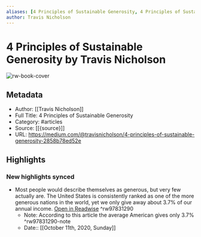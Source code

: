 ```yaml
---
aliases: [4 Principles of Sustainable Generosity, 4 Principles of Sustainable Generosity]
author: Travis Nicholson
---
```

# 4 Principles of Sustainable Generosity by Travis Nicholson

![rw-book-cover](https://readwise-assets.s3.amazonaws.com/static/images/article4.6bc1851654a0.png)

## Metadata
- Author: [[Travis Nicholson]]
- Full Title: 4 Principles of Sustainable Generosity
- Category: #articles
- Source: [[{source}]]
- URL: https://medium.com/@travisnicholson/4-principles-of-sustainable-generosity-2858b78ed52e

## Highlights
### New highlights synced
- Most people would describe themselves as generous, but very few actually are. The United States is consistently ranked as one of the more generous nations in the world, yet we only give away about 3.7% of our annual income. [Open in Readwise](https://readwise.io/open/97831290) ^rw97831290
    - Note: According to this article the average American gives only 3.7% ^rw97831290-note
    - Date:: [[October 11th, 2020, Sunday]]
